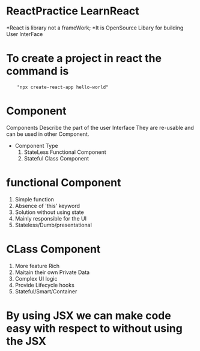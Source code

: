 # ReactPractice LearnReact

*React is library not a frameWork;
*It is OpenSource Libary for building User InterFace

<!-- Cannot create a project named "helloWorld" because of npm naming restrictions.

  * name can no longer contain capital letters  While creating a project -->
# To create a project in react the command is<!-- "npx create-react-app <projectName>" -->
        "npx create-react-app hello-world"

# Component
  Components Describe the part of the user Interface
  They are re-usable and can be used in other Component.
  * Component Type
    1. StateLess Functional Component
    2. Stateful Class Component


# functional Component
  1. Simple function
  2. Absence of 'this' keyword
  3. Solution without using state
  4. Mainly responsible for the UI
  5. Stateless/Dumb/presentational

# CLass Component
  1. More feature Rich
  2. Maitain their own Private Data
  3. Complex UI logic
  4. Provide Lifecycle hooks
  5. Stateful/Smart/Container

# By using JSX we can make code easy with respect to without using the JSX

